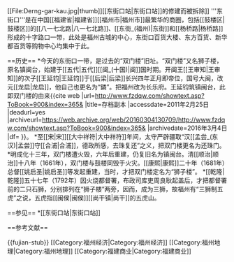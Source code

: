 [[File:Derng-gar-kau.jpg|thumb]][[东街口站|东街口站]]的修建而被拆除]]
'''东街口'''是在中国[[福建省|福建省]][[福州市|福州市]]最繁华的商圈，包括[[鼓楼区|鼓楼区]]的[[八一七北路|八一七北路]]、[[东街_(福州)|东街]]和[[杨桥路|杨桥路]]形成的十字路口一带，此处是福州古城的中心，东街口百货大楼、东方百货、新华都百货等购物中心均集中于此。

==历史==
*今天的东街口一带，是过去的“双门楼”旧址。“双门楼”又名狮子楼，原名镇闽台，始建于[[五代|五代]][[闽_(十国)|闽]]国时期。开闽王[[王审知|王审知]]的次子[[王延钧|王延钧]]于[[后梁|后梁]]长兴四年正月即帝位，国号大闽，改元[[龙启|龙启]]，他自己也更名为“鏻”。把福州改为长乐府。王延钧筑镇闽台，此即双门楼的由来<ref>{{cite web |url=http://www.fzdqw.com/showtext.asp?ToBook=900&index=365& |title=存档副本 |accessdate=2011年2月25日 |deadurl=yes |archiveurl=https://web.archive.org/web/20160304130709/http://www.fzdqw.com/showtext.asp?ToBook=900&index=365& |archivedate=2016年3月4日 |df= }}</ref>。
*至[[宋|宋]][[大中祥符|大中祥符]]年间，太守严辟疆取“汉[[孟尝_(东汉)|孟尝]]守[[合浦|合浦]]，德政所感，去珠复还”之义，把双门楼更名为还珠门。
*明成化十三年，双门楼遭火毁，六年后重建，仍复旧名为镇闽台。清[[顺治|顺治]]十八年（1661年），双门楼与鼓楼同毁于火灾。[[康熙|康熙]]二十年（1681年）总督[[姚启圣|姚启圣]]等发起重建，当时，才把双门楼定名为“狮子楼”。
*[[乾隆|乾隆]]五十七年（1792年）因火烧都督署，布政司库吏周良耿起盖后，才把都督署前的二只石狮，分别排列在“狮子楼”两旁，因而，成为三狮，故福州有“三狮制五虎”之说，五虎指[[闽侯|闽侯]][[尚干镇|尚干]]的五虎山。

==参见==
*[[东街口站|东街口站]]

==参考文献==
<div class="references-small">
<references />
</div>

{{fujian-stub}}
[[Category:福州经济|Category:福州经济]]
[[Category:福州地理|Category:福州地理]]
[[Category:福建商业|Category:福建商业]]